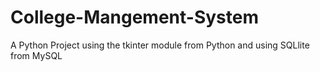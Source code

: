 # College-Mangement-System
A Python Project using the tkinter module from Python and using SQLlite from MySQL 
